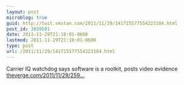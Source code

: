 ```yaml
---
layout: post
microblog: true
guid: http://twit.vmstan.com/2011/11/29/141715577554223104.html
post_id: 3039501
date: 2011-11-29T21:10:01-0600
lastmod: 2011-11-29T21:10:01-0600
type: post
url: /2011/11/29/141715577554223104.html
---
```

Carrier IQ watchdog says software is a rootkit, posts video evidence <a href="http://www.theverge.com/2011/11/29/2597110/carrier-iq-video-evidence">theverge.com/2011/11/29/259…</a>
